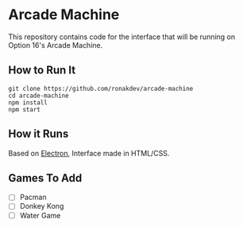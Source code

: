 # Arcade Machine

This repository contains code for the interface that will be running on Option 16's Arcade Machine.

## How to Run It
	git clone https://github.com/ronakdev/arcade-machine
	cd arcade-machine
	npm install
	npm start
	
## How it Runs
Based on [Electron](electron.atom.io), Interface made in HTML/CSS. 


## Games To Add
- [ ] Pacman
- [ ] Donkey Kong
- [ ] Water Game